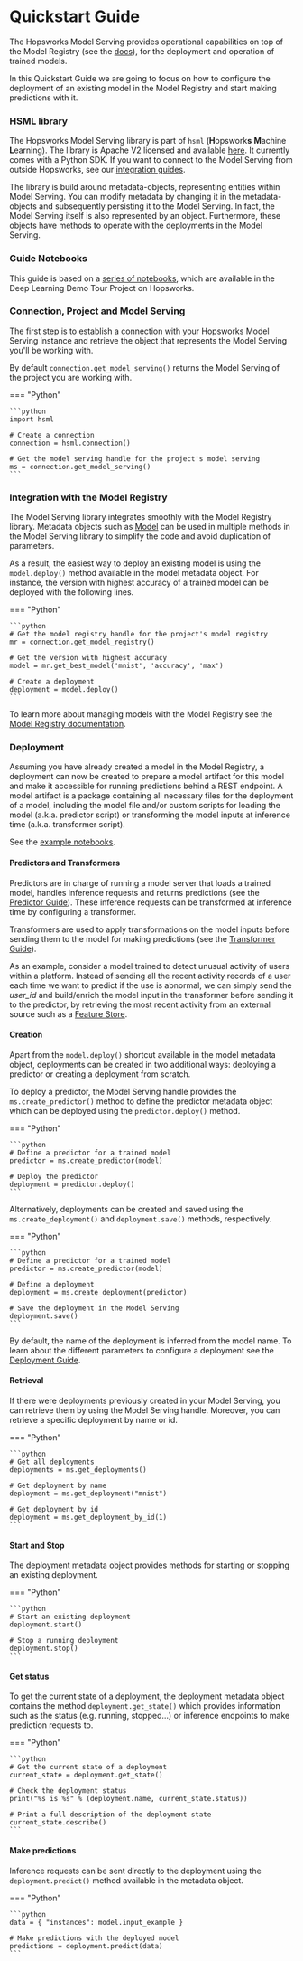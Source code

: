 # Quickstart Guide

The Hopsworks Model Serving provides operational capabilities on top of the Model Registry (see the [docs](../model-registry/quickstart.md)), for the deployment and operation of trained models.

<!--
A model is the product of training a machine learning algorithm with training data. It could be an image classifier used to detect objects in an image, such as for example detecting cancer in an MRI scan. -->

In this Quickstart Guide we are going to focus on how to configure the deployment of an existing model in the Model Registry and start making predictions with it.


### HSML library

The Hopsworks Model Serving library is part of `hsml` (**H**opswork**s** **M**achine **L**earning).
The library is Apache V2 licensed and available [here](https://github.com/logicalclocks/machine-learning-api). It currently comes with a Python SDK.
If you want to connect to the Model Serving from outside Hopsworks, see our [integration guides](../integrations/setup.md).

The library is build around metadata-objects, representing entities within Model Serving. You can modify metadata by changing it in the metadata-objects and subsequently persisting it to the Model Serving. In fact, the Model Serving itself is also represented by an object. Furthermore, these objects have methods to operate with the deployments in the Model Serving.


### Guide Notebooks

This guide is based on a [series of notebooks](https://github.com/logicalclocks/hops-examples/tree/master/notebooks/ml), which are available in the Deep Learning Demo Tour Project on Hopsworks.


### Connection, Project and Model Serving

The first step is to establish a connection with your Hopsworks Model Serving instance and retrieve the object that represents the Model Serving you'll be working with.

By default `connection.get_model_serving()` returns the Model Serving of the project you are working with.

=== "Python"

    ```python
    import hsml

    # Create a connection
    connection = hsml.connection()

    # Get the model serving handle for the project's model serving
    ms = connection.get_model_serving()
    ```


### Integration with the Model Registry

The Model Serving library integrates smoothly with the Model Registry library. Metadata objects such as [Model](../generated/model-registry/model.md) can be used in multiple methods in the Model Serving library to simplify the code and avoid duplication of parameters.

As a result, the easiest way to deploy an existing model is using the `model.deploy()` method available in the model metadata object. For instance, the version with highest accuracy of a trained model can be deployed with the following lines.

=== "Python"

    ```python
    # Get the model registry handle for the project's model registry
    mr = connection.get_model_registry()

    # Get the version with highest accuracy
    model = mr.get_best_model('mnist', 'accuracy', 'max')

    # Create a deployment
    deployment = model.deploy()
    ```

To learn more about managing models with the Model Registry see the [Model Registry documentation](../model-registry/quickstart.md).


### Deployment

Assuming you have already created a model in the Model Registry, a deployment can now be created to prepare a model artifact for this model and make it accessible for running predictions behind a REST endpoint. A model artifact is a package containing all necessary files for the deployment of a model, including the model file and/or custom scripts for loading the model (a.k.a. predictor script) or transforming the model inputs at inference time (a.k.a. transformer script).

See the [example notebooks](https://github.com/logicalclocks/hops-examples/blob/master/notebooks/ml).

#### Predictors and Transformers

Predictors are in charge of running a model server that loads a trained model, handles inference requests and returns predictions (see the [Predictor Guide](../generated/model-serving/predictor.md)). These inference requests can be transformed at inference time by configuring a transformer.

Transformers are used to apply transformations on the model inputs before sending them to the model for making predictions (see the [Transformer Guide](../generated/model-serving/transformer.md)).

As an example, consider a model trained to detect unusual activity of users within a platform. Instead of sending all the recent activity records of a user each time we want to predict if the use is abnormal, we can simply send the _user_id_ and build/enrich the model input in the transformer before sending it to the predictor, by retrieving the most recent activity from an external source such as a [Feature Store](https://docs.hopsworks.ai/feature-store-api/latest/).

#### Creation

Apart from the `model.deploy()` shortcut available in the model metadata object, deployments can be created in two additional ways: deploying a predictor or creating a deployment from scratch.

To deploy a predictor, the Model Serving handle provides the `ms.create_predictor()` method to define the predictor metadata object which can be deployed using the `predictor.deploy()` method.

=== "Python"

    ```python
    # Define a predictor for a trained model
    predictor = ms.create_predictor(model)

    # Deploy the predictor
    deployment = predictor.deploy()
    ```

Alternatively, deployments can be created and saved using the `ms.create_deployment()` and `deployment.save()` methods, respectively.

=== "Python"

    ```python
    # Define a predictor for a trained model
    predictor = ms.create_predictor(model)

    # Define a deployment
    deployment = ms.create_deployment(predictor)

    # Save the deployment in the Model Serving
    deployment.save()
    ```

By default, the name of the deployment is inferred from the model name. To learn about the different parameters to configure a deployment see the [Deployment Guide](../generated/model-serving/deployment.md).




#### Retrieval

If there were deployments previously created in your Model Serving, you can retrieve them by using the Model Serving handle. Moreover, you can retrieve a specific deployment by name or id.

=== "Python"

    ```python
    # Get all deployments
    deployments = ms.get_deployments()

    # Get deployment by name
    deployment = ms.get_deployment("mnist")

    # Get deployment by id
    deployment = ms.get_deployment_by_id(1)
    ```

#### Start and Stop

The deployment metadata object provides methods for starting or stopping an existing deployment.

=== "Python"

    ```python
    # Start an existing deployment
    deployment.start()

    # Stop a running deployment
    deployment.stop()
    ```

#### Get status

To get the current state of a deployment, the deployment metadata object contains the method `deployment.get_state()` which provides information such as the status (e.g. running, stopped...) or inference endpoints to make prediction requests to.

=== "Python"

    ```python
    # Get the current state of a deployment
    current_state = deployment.get_state()

    # Check the deployment status
    print("%s is %s" % (deployment.name, current_state.status))

    # Print a full description of the deployment state
    current_state.describe()
    ```

#### Make predictions

Inference requests can be sent directly to the deployment using the `deployment.predict()` method available in the metadata object.

=== "Python"

    ```python
    data = { "instances": model.input_example }

    # Make predictions with the deployed model
    predictions = deployment.predict(data)
    ```
